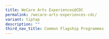 ```yaml
---
title: WeCare Arts Experiences@CDC
permalink: /wecare-arts-experiences-cdc/
variant: tiptap
description: ""
third_nav_title: Common Flagship Programmes
---
```

